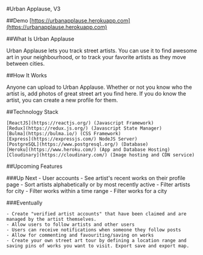 #Urban Applause, V3

##Demo
[https://urbanapplause.herokuapp.com](https://urbanapplause.herokuapp.com)

##What Is Urban Applause

Urban Applause lets you track street artists. You can use it to find awesome art in your neighbourhood, or to track your favorite artists as they move between cities.

##How It Works

Anyone can upload to Urban Applause. Whether or not you know who the artist is, add photos of great street art you find here. If you do know the artist, you can create a new profile for them.

##Technology Stack

    [ReactJS](https://reactjs.org/) (Javascript Framework)
    [Redux](https://redux.js.org/) (Javascript State Manager)
    [Bulma](https://bulma.io/) (CSS Framework)
    [Express](https://expressjs.com/) NodeJS Server)
    [PostgreSQL](https://www.postgresql.org/) (Database)
    [Heroku](https://www.heroku.com/) (App and Database Hosting)
    [Cloudinary](https://cloudinary.com/) (Image hosting and CDN service)

##Upcoming Features

###Up Next
    - User accounts
    - See artist's recent works on their profile page
    - Sort artists alphabetically or by most recently active
    - Filter artists for city
    - Filter works within a time range
    - Filter works for a city

###Eventually

    - Create "verified artist accounts" that have been claimed and are managed by the artist themselves.
    - Allow users to follow artists and other users
    - Users can receive notifications when someone they follow posts
    - Allow for commenting and favouriting/saving on works
    - Create your own street art tour by defining a location range and saving pins of works you want to visit. Export save and export map.




